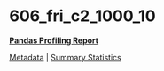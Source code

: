 # 606_fri_c2_1000_10

[**Pandas Profiling Report**](https://epistasislab.github.io/penn-ml-benchmarks/profile/606_fri_c2_1000_10.html)

[Metadata](metadata.yaml) | [Summary Statistics](summary_stats.csv)

